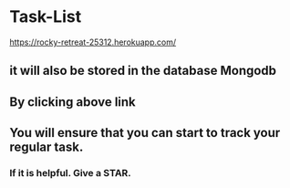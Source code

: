 # Task-List
https://rocky-retreat-25312.herokuapp.com/

## it will also be stored in the database Mongodb


## By clicking above link
## You will ensure that you can start to track your regular task.
### If it is helpful. Give a STAR.

